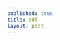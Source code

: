```yaml
---
published: true
title: sdf
layout: post
---
```

<script src="https://gist.github.com/maese/c9837cd72830da7120c4.js"></script>
<script src="https://gist.github.com/maese/7e25ab88c55817be8a1d.js"></script>